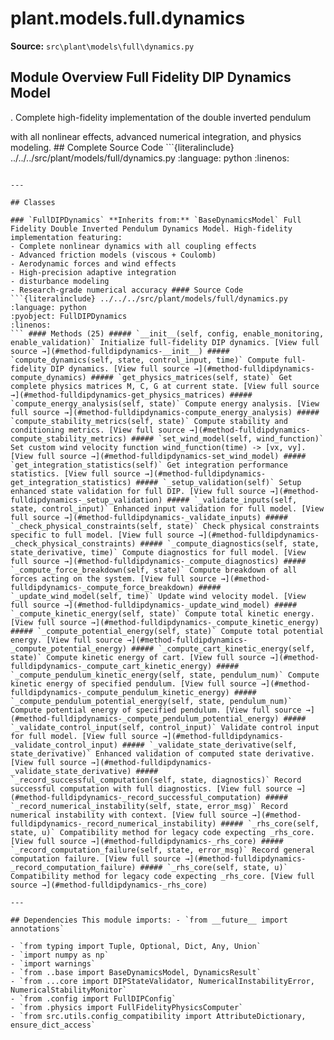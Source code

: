 # plant.models.full.dynamics

**Source:** `src\plant\models\full\dynamics.py`

## Module Overview Full Fidelity DIP Dynamics Model

. Complete high-fidelity implementation of the double inverted pendulum


with all nonlinear effects, advanced numerical integration, and
physics modeling. ## Complete Source Code ```{literalinclude} ../../../src/plant/models/full/dynamics.py
:language: python
:linenos:
```

---

## Classes

### `FullDIPDynamics` **Inherits from:** `BaseDynamicsModel` Full Fidelity Double Inverted Pendulum Dynamics Model. High-fidelity implementation featuring:
- Complete nonlinear dynamics with all coupling effects
- Advanced friction models (viscous + Coulomb)
- Aerodynamic forces and wind effects
- High-precision adaptive integration
- disturbance modeling
- Research-grade numerical accuracy #### Source Code ```{literalinclude} ../../../src/plant/models/full/dynamics.py
:language: python
:pyobject: FullDIPDynamics
:linenos:
``` #### Methods (25) ##### `__init__(self, config, enable_monitoring, enable_validation)` Initialize full-fidelity DIP dynamics. [View full source →](#method-fulldipdynamics-__init__) ##### `compute_dynamics(self, state, control_input, time)` Compute full-fidelity DIP dynamics. [View full source →](#method-fulldipdynamics-compute_dynamics) ##### `get_physics_matrices(self, state)` Get complete physics matrices M, C, G at current state. [View full source →](#method-fulldipdynamics-get_physics_matrices) ##### `compute_energy_analysis(self, state)` Compute energy analysis. [View full source →](#method-fulldipdynamics-compute_energy_analysis) ##### `compute_stability_metrics(self, state)` Compute stability and conditioning metrics. [View full source →](#method-fulldipdynamics-compute_stability_metrics) ##### `set_wind_model(self, wind_function)` Set custom wind velocity function wind_function(time) -> [vx, vy]. [View full source →](#method-fulldipdynamics-set_wind_model) ##### `get_integration_statistics(self)` Get integration performance statistics. [View full source →](#method-fulldipdynamics-get_integration_statistics) ##### `_setup_validation(self)` Setup enhanced state validation for full DIP. [View full source →](#method-fulldipdynamics-_setup_validation) ##### `_validate_inputs(self, state, control_input)` Enhanced input validation for full model. [View full source →](#method-fulldipdynamics-_validate_inputs) ##### `_check_physical_constraints(self, state)` Check physical constraints specific to full model. [View full source →](#method-fulldipdynamics-_check_physical_constraints) ##### `_compute_diagnostics(self, state, state_derivative, time)` Compute diagnostics for full model. [View full source →](#method-fulldipdynamics-_compute_diagnostics) ##### `_compute_force_breakdown(self, state)` Compute breakdown of all forces acting on the system. [View full source →](#method-fulldipdynamics-_compute_force_breakdown) ##### `_update_wind_model(self, time)` Update wind velocity model. [View full source →](#method-fulldipdynamics-_update_wind_model) ##### `_compute_kinetic_energy(self, state)` Compute total kinetic energy. [View full source →](#method-fulldipdynamics-_compute_kinetic_energy) ##### `_compute_potential_energy(self, state)` Compute total potential energy. [View full source →](#method-fulldipdynamics-_compute_potential_energy) ##### `_compute_cart_kinetic_energy(self, state)` Compute kinetic energy of cart. [View full source →](#method-fulldipdynamics-_compute_cart_kinetic_energy) ##### `_compute_pendulum_kinetic_energy(self, state, pendulum_num)` Compute kinetic energy of specified pendulum. [View full source →](#method-fulldipdynamics-_compute_pendulum_kinetic_energy) ##### `_compute_pendulum_potential_energy(self, state, pendulum_num)` Compute potential energy of specified pendulum. [View full source →](#method-fulldipdynamics-_compute_pendulum_potential_energy) ##### `_validate_control_input(self, control_input)` Validate control input for full model. [View full source →](#method-fulldipdynamics-_validate_control_input) ##### `_validate_state_derivative(self, state_derivative)` Enhanced validation of computed state derivative. [View full source →](#method-fulldipdynamics-_validate_state_derivative) ##### `_record_successful_computation(self, state, diagnostics)` Record successful computation with full diagnostics. [View full source →](#method-fulldipdynamics-_record_successful_computation) ##### `_record_numerical_instability(self, state, error_msg)` Record numerical instability with context. [View full source →](#method-fulldipdynamics-_record_numerical_instability) ##### `_rhs_core(self, state, u)` Compatibility method for legacy code expecting _rhs_core. [View full source →](#method-fulldipdynamics-_rhs_core) ##### `_record_computation_failure(self, state, error_msg)` Record general computation failure. [View full source →](#method-fulldipdynamics-_record_computation_failure) ##### `_rhs_core(self, state, u)` Compatibility method for legacy code expecting _rhs_core. [View full source →](#method-fulldipdynamics-_rhs_core)

---

## Dependencies This module imports: - `from __future__ import annotations`

- `from typing import Tuple, Optional, Dict, Any, Union`
- `import numpy as np`
- `import warnings`
- `from ..base import BaseDynamicsModel, DynamicsResult`
- `from ...core import DIPStateValidator, NumericalInstabilityError, NumericalStabilityMonitor`
- `from .config import FullDIPConfig`
- `from .physics import FullFidelityPhysicsComputer`
- `from src.utils.config_compatibility import AttributeDictionary, ensure_dict_access`
